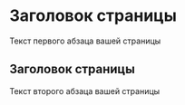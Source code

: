 <html>
<head>
    <meta http-equiv="content-type" content= "text/html; charset=utf-8">
    <title>Практическое задание</title>
</head>
<body> 
    <h1>Заголовок страницы</h1>
    <p>Текст первого абзаца вашей страницы</p>
    <h2>Заголовок страницы</h2>
    <p>Текст второго абзаца вашей страницы</p>
</body>
</html>
